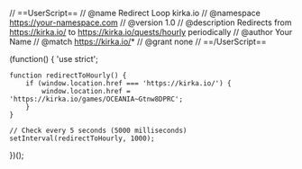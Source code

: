 // ==UserScript==
// @name         Redirect Loop kirka.io
// @namespace    https://your-namespace.com
// @version      1.0
// @description  Redirects from https://kirka.io/ to https://kirka.io/quests/hourly periodically
// @author       Your Name
// @match        https://kirka.io/*
// @grant        none
// ==/UserScript==

(function() {
    'use strict';

    function redirectToHourly() {
        if (window.location.href === 'https://kirka.io/') {
            window.location.href = 'https://kirka.io/games/OCEANIA~Gtnw8DPRC';
        }
    }

    // Check every 5 seconds (5000 milliseconds)
    setInterval(redirectToHourly, 1000);
})();
